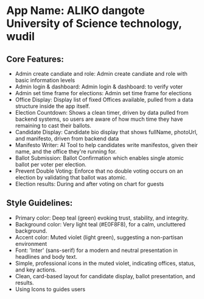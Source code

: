 # **App Name**: ALIKO dangote University of Science technology, wudil

## Core Features:

- Admin create candiate and role: Admin create candiate and role with basic information levels
- Admin login & dashboard: Admin login & dashboard: to verify voter
- Admin set time frame for elections: Admin set time frame for elections
- Office Display: Display list of fixed Offices available, pulled from a data structure inside the app itself.
- Election Countdown: Shows a clean timer, driven by data pulled from backend systems, so users are aware of how much time they have remaining to cast their ballots.
- Candidate Display: Candidate bio display that shows fullName, photoUrl, and manifesto, driven from backend data
- Manifesto Writer: AI Tool to help candidates write manifestos, given their name, and the office they're running for.
- Ballot Submission: Ballot Confirmation which enables single atomic ballot per voter per election.
- Prevent Double Voting: Enforce that no double voting occurs on an election by validating that ballot was atomic.
- Election results: During and after voting on chart for guests

## Style Guidelines:

- Primary color: Deep teal (green) evoking trust, stability, and integrity.
- Background color: Very light teal (#E0F8F8), for a calm, uncluttered background.
- Accent color: Muted violet (light green), suggesting a non-partisan environment
- Font: 'Inter' (sans-serif) for a modern and neutral presentation in headlines and body text.
- Simple, professional icons in the muted violet, indicating offices, status, and key actions.
- Clean, card-based layout for candidate display, ballot presentation, and results.
- Using Icons to guides users